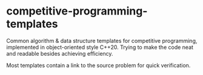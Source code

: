 # competitive-programming-templates

Common algorithm & data structure templates for competitive programming, implemented in object-oriented style C++20. Trying to make the code neat and readable besides achieving efficiency.

Most templates contain a link to the source problem for quick verification.
